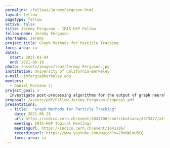 ```yaml
---
permalink: /fellows/JeremyFerguson.html
layout: fellow
pagetype: fellow
active: false
title: Jeremy Ferguson - IRIS-HEP Fellow
fellow-name: Jeremy Ferguson
shortname: Jeremy
project_title: Graph Methods for Particle Tracking
focus-area: ia
dates:
  start: 2021-01-04
  end: 2021-06-19
photo: /assets/images/team/Jeremy-Ferguson.jpg
institution: University of California-Berkeley
e-mail: jmfergie@berkeley.edu
mentors:
  - Daniel Murnane ()
project_goal: >
  Investigate post-processing algorithms for the output of graph neural networks for particle tracks. Apply traditional graph algorithms and end-to-end machine learning techniques to the TrackML and ATLAS datasets to label tracks. This will allow for faster processing of particle tracks while still producing meaningful results.
proposal: /assets/pdf/Fellow-Jeremy-Ferguson-Proposal.pdf
presentations:
  - title:  "Graph Methods for Particle Tracking"
    date: 2021-06-28
    url: https://indico.cern.ch/event/1041106/contributions/4373477/attachments/2272534/3859780/IRIS-HEP_6-28.pdf
    meeting: IRIS-HEP Topical Meetings
    meetingurl: https://indico.cern.ch/event/1041106/
    recordingurl: https://www.youtube.com/watch?v=2BnMALmU5CQ
    focus-area: ia
---
```


